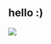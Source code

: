 ## hello :)

![](https://github-readme-stats-fork-beamdcs-projects.vercel.app/api/top-langs/?username=BeamDC&theme=dark&hide_border=true&include_all_commits=true&count_private=true&layout=compact&hide=javascript)
<!--
## Favourite Languages
![C++](https://img.shields.io/badge/C++-blue?style=for-the-badge&logo=cplusplus) 
![C](https://img.shields.io/badge/C-gray?style=for-the-badge&logo=c) 
![Rust](https://img.shields.io/badge/Rust-darkorange?style=for-the-badge&logo=rust)  
-->
